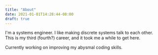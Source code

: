 ```yaml
---
title: "About"
date: 2021-01-01T14:28:44-08:00
draft: true
---
```


I'm a systems engineer. I like making discrete systems talk to each other. This is my third (fourth?) career, and it took me a while to get here. 

Currently working on improving my abysmal coding skills.
